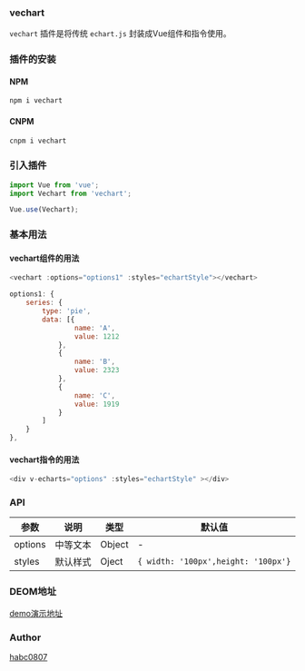 ### vechart 

`vechart` 插件是将传统 `echart.js` 封装成Vue组件和指令使用。

### 插件的安装

#### NPM

```javascript
npm i vechart
```

#### CNPM

```javascript
cnpm i vechart
```

### 引入插件

```javascript
import Vue from 'vue';
import Vechart from 'vechart';

Vue.use(Vechart);
```

### 基本用法

#### vechart组件的用法

```javascript
<vechart :options="options1" :styles="echartStyle"></vechart>
```

```javascript
options1: {
    series: {
        type: 'pie',
        data: [{
                name: 'A',
                value: 1212
            },
            {
                name: 'B',
                value: 2323
            },
            {
                name: 'C',
                value: 1919
            }
        ]
    }
},
```

#### vechart指令的用法

```javascript
<div v-echarts="options" :styles="echartStyle" ></div>
```


### API

| 参数 | 说明 | 类型 | 默认值 |
| ------ | ------ | ------ | ------ |
| options | 中等文本 | Object | - |
| styles | 默认样式 | Oject | `{ width: '100px',height: '100px'}` |

### DEOM地址
[demo演示地址](https://habc0807.github.io/vechart/dist/index.html)

### Author

[habc0807](https://github.com/habc0807)